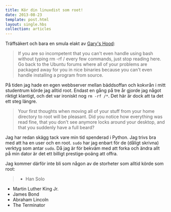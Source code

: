 ```yaml
---
title: Kör din linuxdist som root!
date: 2013-08-23
template: post.html
layout: single.hbs
collection: articles
---
```

Träffsäkert och bara en smula elakt av [Gary's Hood](http://www.garyshood.com/root/):

> If you are so incompetent that you can't even handle using bash without typing rm -rf / every few commands, just stop reading here. Go back to the Ubuntu forums where all of your problems are packaged away for you in nice binaries because you can't even handle installing a program from source. 

På tiden jag hade en egen webbserver mellan bäddsoffan och kokvrån i mitt studentrum körde jag alltid root. Endast en gång på tre år gjorde jag något riktigt klantigt, och det var ironiskt nog `rm -rf /*`. Det här är dock att ta det ett steg längre. 

> Your first thoughts when moving all of your stuff from your home directory to root will be pleasant. Did you notice how everything was read fine, that you don't see anymore locks around your desktop, and that you suddenly have a full beard? 

Jag har redan skägg tack vare min tid spenderad i Python. Jag trivs bra med att ha en user och en root. `sudo` har jag enbart för de (dåligt skrivna) verktyg som antar `sudo`. Då jag är för bekväm med att forka och ändra allt på min dator är det ett billigt prestige-poäng att offra.

Jag kommer därför inte bli som någon av de storheter som alltid körde som root:

> * Han Solo
* Martin Luther King Jr.
* James Bond
* Abraham Lincoln
* The Terminator